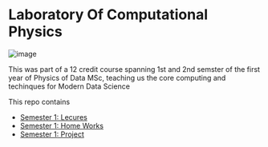 # Laboratory Of Computational Physics
![image](https://user-images.githubusercontent.com/23053125/202716851-80e424a3-57d7-4dda-9864-2d42a7a178ae.png)

This was part of a 12 credit course spanning 1st and 2nd semster of the first year of Physics of Data MSc, teaching us the core computing and techinques for Modern Data Science

This repo contains 

* [Semester 1: Lecures](https://github.com/jjackson1994/LaboratoryOfComputationalPhysics/tree/main/Lessons)
* [Semester 1: Home Works](https://github.com/jjackson1994/LaboratoryOfComputationalPhysics/tree/main/HW_tasks)
* [Semester 1: Project](https://github.com/jjackson1994/LaboratoryOfComputationalPhysics/blob/main/Muon_Project.ipynb)
